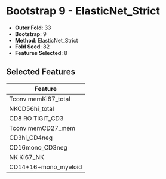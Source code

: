# Bootstrap 9 - ElasticNet_Strict

- **Outer Fold**: 33
- **Bootstrap**: 9
- **Method**: ElasticNet_Strict
- **Fold Seed**: 82
- **Features Selected**: 8

## Selected Features

| Feature |
|---------|
| Tconv memKi67_total |
| NKCD56hi_total |
| CD8 RO TIGIT_CD3 |
| Tconv memCD27_mem |
| CD3hi_CD4neg |
| CD16mono_CD3neg |
| NK Ki67_NK |
| CD14+16+mono_myeloid |
